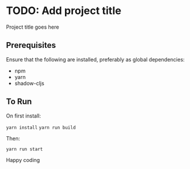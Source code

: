 # TODO: Add project title #

Project title goes here

## Prerequisites ##

Ensure that the following are installed, preferably as global dependencies:

- npm
- yarn
- shadow-cljs

## To Run ##

On first install:

`yarn install`
`yarn run build`

Then:

`yarn run start`

Happy coding

